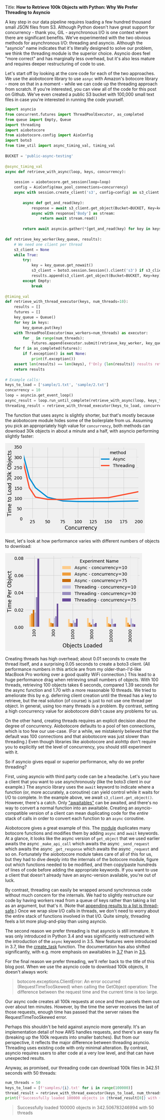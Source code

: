 Title: 
**How to Retrieve 100k Objects with Python: Why We Prefer Threading to Asyncio**

A key step in our data pipeline requires loading a few hundred thousand small JSON files from S3. Although Python doesn't have great support for concurrency - thank you, GIL - asynchronous I/O is one context where there are significant benefits. We've experimented with the two obvious methods for asynchronous I/O: threading and asyncio. Although the "asyncio" name indicates that it's literally designed to solve our problem, we think the threading module is the superior choice. Asyncio does feel "more correct" and has marginally less overhead, but it's also less mature and requires deeper restructuring of code to use.

Let's start off by looking at the core code for each of the two approaches. We use the aiobotocore library to use `asnyc` with Amazon's botocore library - more on that in a moment - while we can code up the threading approach from scratch. If you're interested, you can view all of the code for this post on Github. We've even created a public S3 bucket with 100,000 small text files in case you're interested in running the code yourself. 

```python
import asyncio
from concurrent.futures import ThreadPoolExecutor, as_completed
from queue import Empty, Queue
import threading
import aiobotocore
from aiobotocore.config import AioConfig
import boto3
from time_util import async_timing_val, timing_val

BUCKET = 'public-async-testing'

@async_timing_val
async def retrieve_with_async(loop, keys, concurrency):

    session = aiobotocore.get_session(loop=loop)
    config = AioConfig(max_pool_connections=concurrency)
    async with session.create_client('s3', config=config) as s3_client:

        async def get_and_read(key):
            response = await s3_client.get_object(Bucket=BUCKET, Key=key)
            async with response['Body'] as stream:
                return await stream.read()

        return await asyncio.gather(*[get_and_read(key) for key in keys])

def retrieve_key_worker(key_queue, results):
    # We need one client per thread
    s3_client = None
    while True:
        try:
            key = key_queue.get_nowait()
            s3_client = boto3.session.Session().client('s3') if s3_client is None else s3_client
            results.append(s3_client.get_object(Bucket=BUCKET, Key=key)['Body'].read())
        except Empty:
            break
            
@timing_val
def retrieve_with_thread_executor(keys, num_threads=10):
    results = []
    futures = []
    key_queue = Queue()
    for key in keys:
        key_queue.put(key)
    with ThreadPoolExecutor(max_workers=num_threads) as executor:
        for _ in range(num_threads):
            futures.append(executor.submit(retrieve_key_worker, key_queue, results))
    for f in as_completed(futures):
        if f.exception() is not None:
            print(f.exception())
    assert len(results) == len(keys), f'Only {len(results)} results returned.'
    return results

# Example calls:
keys_to_load = ['sample/1.txt', 'sample/2.txt']
concurrency = 10
loop = asyncio.get_event_loop()
async_result = loop.run_until_complete(retrieve_with_async(loop, keys_to_load, concurrency))
threading_result = retrieve_with_thread_executor(keys_to_load, concurrency)

```

The function that uses async is slightly shorter, but that's mostly because the aiobotocore module hides some of the boilerplate from us.  Assuming you pick an appropriately high value for `concurrency`, both methods can download 30k objects in about a minute and a half,
with asyncio performing slightly faster:

![Concurrency Chart](images/concurrency.png)

Next, let's look at how performance varies with different numbers of objects to download:

![Concurrency Chart](images/num_objects.png)

Creating threads has high overhead; about 0.01 seconds to create the thread itself, and a surprising 0.05 seconds to create a boto3 client. (All performance numbers in this article are from my older-than-I'd-like MacBook Pro working over a good quality WiFi connection.) This lead to a huge performance drag when retrieving small numbers of objects. With 100 threads, retrieving 100 objects takes 6 seconds, compared 1.39 seconds for the async function and 1.70 with a more reasonable 10 threads. We tried to ameliorate this by e.g. deferring client creation until the thread has a key to retrieve, but the real solution (of course) is just to not use one thread per object. In general, using too many threads is a problem. By contrast, setting a high concurrency value for aiobotocore didn't cause any problems for us.

On the other hand, creating threads requires an explicit decision about the degree of concurrency. Aiobotocore defaults to a pool of ten connections, which is too few our use-case. (For a while, we mistakenly believed that the default was 100 connections and that aiobotocore was just slower than threading.) Even though libraries like aiobotocore and aiohttp don't require you to explicitly set the level of concurrency, you should still experiment with it.

So if asyncio gives equal or superior performance, why do we prefer threading? 

First, using asyncio with third party code can be a headache. Let's you have a client that you want to use asynchronously (like the boto3 client in our example.) The asyncio library uses the `await` keyword to indicate where a function (or, more accurately, a coroutine) can yield control while it waits for I/O to complete. In the example above, we await `s3_client.get_object()`. However, there's a catch. Only ["awaitables"](https://docs.python.org/3/glossary.html#term-awaitable) can be awaited, and there's no way to convert a normal function into an awaitable. Creating an asyncio-compatible version of a client can mean duplicating code for the *entire* stack of calls in order to convert each function to an `async` coroutine.

Aiobotocore gives a great example of this. The [module](https://github.com/aio-libs/aiobotocore/tree/master/aiobotocore) duplicates many botocore functions and modifies them by adding `async` and `await` keywords. At a glance, it looks like the async version of `get_object` that we used earlier awaits the async `_make_api_call` which awaits the async `_send_request` which awaits the async `_get_response` which awaits the async `_request` and so on. Fortunately the aiobotocore module takes care of all of this for us, but they had to dive deeply into the internals of the botocore module, figure out which functions needed to be modified, and then copy/paste hundreds of lines of code before adding the appropriate keywords. If you want to use a client that doesn't already have an async-version available, you're out of luck.

By contrast, threading can easily be wrapped around synchronous code without much concern for the internals. We had to slightly restructure our code by having workers read from a queue of keys rather than taking a list as an argument, but that's it. (Note that [appending results to a list is thread-safe](https://docs.python.org/3/faq/library.html#what-kinds-of-global-value-mutation-are-thread-safe).) Once we wrap slow I/O calls in threads, we don't need to worry about the entire stack of functions involved in that I/O. Quite simply, threading feels a lot more plug-and-play than using asyncio.

The second reason we prefer threading is that asyncio is still immature. It was only introduced in Python 3.4 and was significantly restructured with the introduction of the `async` keyword in 3.5. New features were introduced in 3.7, like the [create_task](https://docs.python.org/3/library/asyncio-task.html#asyncio.create_task) function. The documentation has also shifted significantly, with  e.g. more emphasis on awaitables in [3.7](https://docs.python.org/3.7/library/asyncio-task.html) than in [3.5](https://docs.python.org/3.5/library/asyncio-eventloop.html). 

For the final reason we prefer threading, we'll refer back to the title of this blog post. When we use the asyncio code to download 100k objects, it doesn't always work:

> botocore.exceptions.ClientError: An error occurred (RequestTimeTooSkewed) when calling the GetObject operation: The difference between the request time and the current time is too large.

Our async code creates all 100k requests at once and then parcels them out over about ten minutes. However, by the time the server receives the last of those requests, enough time has passed that the server raises the RequestTimeTooSkewed error.

Perhaps this shouldn't be held against asyncio more generally. It's an implementation detail of how AWS handles requests, and there's an easy fix (breaking up the 100k requests into smaller batches). But from our perspective, it reflects the major difference between threading asyncio. Threading uses existing code with only minimal alteration. By contrast, asyncio requires users to alter code at a very low level, and that can have unexpected results.

Anyway, as promised, our threading code can download 100k files in 342.51 seconds with 50 threads:

```python
num_threads = 50
keys_to_load = [f'samples/{i}.txt' for i in range(100000)]
thread_result = retrieve_with_thread_executor(keys_to_load, num_threads)
print(f'Successfully loaded 100000 objects in {thread_result[0]} with {num_threads} threads')
```
> Successfully loaded 100000 objects in 342.506783246994 with 50 threads